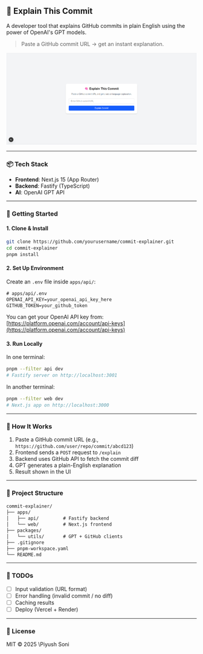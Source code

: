 ## 🧠 Explain This Commit

A developer tool that explains GitHub commits in plain English using the power of OpenAI's GPT models.

> Paste a GitHub commit URL → get an instant explanation.

![Landing Screenshot](./apps/web/public/landing.png)

---

### 📦 Tech Stack

* **Frontend**: Next.js 15 (App Router)
* **Backend**: Fastify (TypeScript)
* **AI**: OpenAI GPT API

---

### 🚀 Getting Started

#### 1. Clone & Install

```bash
git clone https://github.com/yourusername/commit-explainer.git
cd commit-explainer
pnpm install
```

#### 2. Set Up Environment

Create an `.env` file inside `apps/api/`:

```env
# apps/api/.env
OPENAI_API_KEY=your_openai_api_key_here
GITHUB_TOKEN=your_github_token
```

You can get your OpenAI API key from: [https://platform.openai.com/account/api-keys](https://platform.openai.com/account/api-keys)

#### 3. Run Locally

In one terminal:

```bash
pnpm --filter api dev
# Fastify server on http://localhost:3001
```

In another terminal:

```bash
pnpm --filter web dev
# Next.js app on http://localhost:3000
```

---

### 🧪 How It Works

1. Paste a GitHub commit URL (e.g., `https://github.com/user/repo/commit/abcd123`)
2. Frontend sends a `POST` request to `/explain`
3. Backend uses GitHub API to fetch the commit diff
4. GPT generates a plain-English explanation
5. Result shown in the UI

---

### 📁 Project Structure

```
commit-explainer/
├── apps/
│   ├── api/         # Fastify backend
│   └── web/         # Next.js frontend
├── packages/
│   └── utils/       # GPT + GitHub clients
├── .gitignore
├── pnpm-workspace.yaml
└── README.md
```

---

### 🧩 TODOs

* [ ] Input validation (URL format)
* [ ] Error handling (invalid commit / no diff)
* [ ] Caching results
* [ ] Deploy (Vercel + Render)

---

### 📜 License

MIT © 2025 \Piyush Soni
